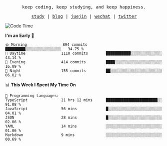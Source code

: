 <p align="center">
  <samp>
    <span>keep coding, keep studying, and keep happiness.</span>
  </samp>
</p>

<p align="center">
  <samp>
    <a href="https://github.com/ouduidui/fe-study">study</a> |
    <a href="https://deweyou.me">blog</a>  |
    <a href="https://juejin.cn/user/4309700183594366">juejin</a> |
    <a href="https://user-images.githubusercontent.com/54696834/165071004-6509e3f2-90c3-448c-9d92-3da42b0c2021.jpeg">wechat</a> |
    <a href="https://twitter.com/ouduidui">twitter</a>
  </samp>
</p>

<!--START_SECTION:waka-->
![Code Time](http://img.shields.io/badge/Code%20Time-2%2C690%20hrs%2016%20mins-blue)

**I'm an Early 🐤** 

```text
🌞 Morning                894 commits         █████████░░░░░░░░░░░░░░░░   34.75 % 
🌆 Daytime                1110 commits        ███████████░░░░░░░░░░░░░░   43.14 % 
🌃 Evening                414 commits         ████░░░░░░░░░░░░░░░░░░░░░   16.09 % 
🌙 Night                  155 commits         ██░░░░░░░░░░░░░░░░░░░░░░░   06.02 % 
```


📊 **This Week I Spent My Time On** 

```text
💬 Programming Languages: 
TypeScript               21 hrs 12 mins      ███████████████████████░░   91.08 % 
JavaScript               56 mins             █░░░░░░░░░░░░░░░░░░░░░░░░   04.01 % 
JSON                     28 mins             █░░░░░░░░░░░░░░░░░░░░░░░░   02.06 % 
YAML                     14 mins             ░░░░░░░░░░░░░░░░░░░░░░░░░   01.06 % 
Markdown                 9 mins              ░░░░░░░░░░░░░░░░░░░░░░░░░   00.69 % 
```


<!--END_SECTION:waka-->
